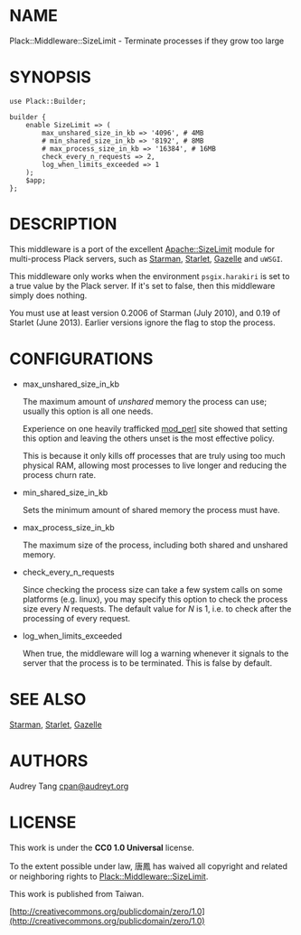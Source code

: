 # NAME

Plack::Middleware::SizeLimit - Terminate processes if they grow too large

# SYNOPSIS

    use Plack::Builder;

    builder {
        enable SizeLimit => (
            max_unshared_size_in_kb => '4096', # 4MB
            # min_shared_size_in_kb => '8192', # 8MB
            # max_process_size_in_kb => '16384', # 16MB
            check_every_n_requests => 2,
            log_when_limits_exceeded => 1
        );
        $app;
    };

# DESCRIPTION

This middleware is a port of the excellent [Apache::SizeLimit](https://metacpan.org/pod/Apache::SizeLimit) module
for multi-process Plack servers, such as [Starman](https://metacpan.org/pod/Starman), [Starlet](https://metacpan.org/pod/Starlet),
[Gazelle](https://metacpan.org/pod/Gazelle) and `uWSGI`.

This middleware only works when the environment `psgix.harakiri` is
set to a true value by the Plack server.  If it's set to false, then this
middleware simply does nothing.

You must use at least version 0.2006 of Starman (July 2010), and 0.19 of
Starlet (June 2013). Earlier versions ignore the flag to stop the process.

# CONFIGURATIONS

- max\_unshared\_size\_in\_kb

    The maximum amount of _unshared_ memory the process can use;
    usually this option is all one needs.

    Experience on one heavily trafficked [mod\_perl](https://metacpan.org/pod/mod_perl) site showed that
    setting this option and leaving the others unset is the most effective
    policy.

    This is because it only kills off processes that are truly using too much
    physical RAM, allowing most processes to live longer and reducing the
    process churn rate.

- min\_shared\_size\_in\_kb

    Sets the minimum amount of shared memory the process must have.

- max\_process\_size\_in\_kb

    The maximum size of the process, including both shared and unshared memory.

- check\_every\_n\_requests

    Since checking the process size can take a few system calls on some platforms
    (e.g. linux), you may specify this option to check the process size every _N_
    requests. The default value for _N_ is 1, i.e. to check after the processing
    of every request.

- log\_when\_limits\_exceeded

    When true, the middleware will log a warning whenever it signals to the server
    that the process is to be terminated.  This is false by default.

# SEE ALSO

[Starman](https://metacpan.org/pod/Starman), [Starlet](https://metacpan.org/pod/Starlet), [Gazelle](https://metacpan.org/pod/Gazelle)

# AUTHORS

Audrey Tang <cpan@audreyt.org>

# LICENSE

This work is under the **CC0 1.0 Universal** license.

To the extent possible under law, 唐鳳 has waived all copyright and related
or neighboring rights to [Plack::Middleware::SizeLimit](https://metacpan.org/pod/Plack::Middleware::SizeLimit).

This work is published from Taiwan.

[http://creativecommons.org/publicdomain/zero/1.0](http://creativecommons.org/publicdomain/zero/1.0)
